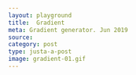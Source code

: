 ```yaml
---
layout: playground
title:  Gradient
meta: Gradient generator. Jun 2019
source: 
category: post
type: justa-a-post
image: gradient-01.gif
---
```






